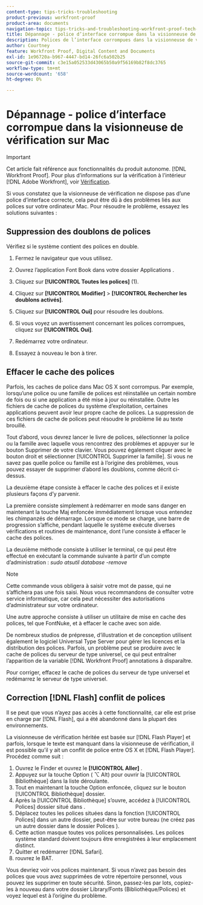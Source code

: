 ```yaml
---
content-type: tips-tricks-troubleshooting
product-previous: workfront-proof
product-area: documents
navigation-topic: tips-tricks-and-troubleshooting-workfront-proof-tech-corner
title: Dépannage - police d’interface corrompue dans la visionneuse de vérification sur Mac
description: Polices de l’interface corrompues dans la visionneuse de vérification sur Mac
author: Courtney
feature: Workfront Proof, Digital Content and Documents
exl-id: 1e96720a-b967-4447-bd14-26fc6a502b25
source-git-commit: c3e15a052533d43065b50a9f56169b82f8dc3765
workflow-type: tm+mt
source-wordcount: '658'
ht-degree: 0%

---
```


# Dépannage - police d’interface corrompue dans la visionneuse de vérification sur Mac

>[!IMPORTANT]
>
>Cet article fait référence aux fonctionnalités du produit autonome. [!DNL Workfront Proof]. Pour plus d’informations sur la vérification à l’intérieur [!DNL Adobe Workfront], voir [Vérification](../../../review-and-approve-work/proofing/proofing.md).

Si vous constatez que la visionneuse de vérification ne dispose pas d’une police d’interface correcte, cela peut être dû à des problèmes liés aux polices sur votre ordinateur Mac. Pour résoudre le problème, essayez les solutions suivantes :

## Suppression des doublons de polices

Vérifiez si le système contient des polices en double.

1. Fermez le navigateur que vous utilisez.
1. Ouvrez l’application Font Book dans votre dossier Applications .
1. Cliquez sur **[!UICONTROL Toutes les polices]** (1).
1. Cliquez sur **[!UICONTROL Modifier]** > **[!UICONTROL Rechercher les doublons activés]**.

1. Cliquez sur **[!UICONTROL Oui]** pour résoudre les doublons.
1. Si vous voyez un avertissement concernant les polices corrompues, cliquez sur **[!UICONTROL Oui]**.
1. Redémarrez votre ordinateur.
1. Essayez à nouveau le bon à tirer.

## Effacer le cache des polices

Parfois, les caches de police dans Mac OS X sont corrompus. Par exemple, lorsqu’une police ou une famille de polices est réinstallée un certain nombre de fois ou si une application a été mise à jour ou réinstallée. Outre les fichiers de cache de polices du système d’exploitation, certaines applications peuvent avoir leur propre cache de polices. La suppression de ces fichiers de cache de polices peut résoudre le problème lié au texte brouillé.

Tout d’abord, vous devrez lancer le livre de polices, sélectionner la police ou la famille avec laquelle vous rencontrez des problèmes et appuyer sur le bouton Supprimer de votre clavier. Vous pouvez également cliquer avec le bouton droit et sélectionner [!UICONTROL Supprimer la famille]. Si vous ne savez pas quelle police ou famille est à l’origine des problèmes, vous pouvez essayer de supprimer d’abord les doublons, comme décrit ci-dessus.

La deuxième étape consiste à effacer le cache des polices et il existe plusieurs façons d’y parvenir.

La première consiste simplement à redémarrer en mode sans danger en maintenant la touche Maj enfoncée immédiatement lorsque vous entendez les chimpanzés de démarrage. Lorsque ce mode se charge, une barre de progression s’affiche, pendant laquelle le système exécute diverses vérifications et routines de maintenance, dont l’une consiste à effacer le cache des polices.

La deuxième méthode consiste à utiliser le terminal, ce qui peut être effectué en exécutant la commande suivante à partir d’un compte d’administration : *sudo atsutil database -remove*

>[!NOTE]
>
>Cette commande vous obligera à saisir votre mot de passe, qui ne s’affichera pas une fois saisi. Nous vous recommandons de consulter votre service informatique, car cela peut nécessiter des autorisations d’administrateur sur votre ordinateur.

Une autre approche consiste à utiliser un utilitaire de mise en cache des polices, tel que FontNuke, et à effacer le cache avec son aide.

De nombreux studios de prépresse, d’illustration et de conception utilisent également le logiciel Universal Type Server pour gérer les licences et la distribution des polices. Parfois, un problème peut se produire avec le cache de polices du serveur de type universel, ce qui peut entraîner l’apparition de la variable [!DNL Workfront Proof] annotations à disparaître.

Pour corriger, effacez le cache de polices du serveur de type universel et redémarrez le serveur de type universel.

## Correction [!DNL Flash] conflit de polices

Il se peut que vous n’ayez pas accès à cette fonctionnalité, car elle est prise en charge par [!DNL Flash], qui a été abandonné dans la plupart des environnements.

La visionneuse de vérification héritée est basée sur [!DNL Flash Player] et parfois, lorsque le texte est manquant dans la visionneuse de vérification, il est possible qu’il y ait un conflit de police entre OS X et [!DNL Flash Player]. Procédez comme suit :

1. Ouvrez le Finder et ouvrez le **[!UICONTROL Aller]** .
1. Appuyez sur la touche Option ( ⌥ Alt) pour ouvrir la [!UICONTROL Bibliothèque] dans la liste déroulante.
1. Tout en maintenant la touche Option enfoncée, cliquez sur le bouton [!UICONTROL Bibliothèque] dossier.
1. Après la [!UICONTROL Bibliothèque] s’ouvre, accédez à [!UICONTROL Polices] dossier situé dans .
1. Déplacez toutes les polices situées dans la fonction [!UICONTROL Polices] dans un autre dossier, peut-être sur votre bureau (ne créez pas un autre dossier dans le dossier Polices ).
1. Cette action masque toutes vos polices personnalisées. Les polices système standard doivent toujours être enregistrées à leur emplacement distinct.
1. Quitter et redémarrer [!DNL Safari].
1. rouvrez le BAT.

Vous devriez voir vos polices maintenant. Si vous n’avez pas besoin des polices que vous avez supprimées de votre répertoire personnel, vous pouvez les supprimer en toute sécurité. Sinon, passez-les par lots, copiez-les à nouveau dans votre dossier Library/Fonts (Bibliothèque/Polices) et voyez lequel est à l’origine du problème.
